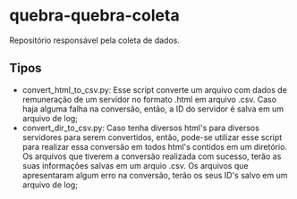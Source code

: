 # quebra-quebra-coleta
Repositório responsável pela coleta de dados.

## Tipos
* convert_html_to_csv.py: Esse script converte um arquivo com dados de remuneração de um servidor no formato .html em arquivo .csv. Caso haja alguma falha na conversão, então, a ID do servidor é salva em um arquivo de log;
* convert_dir_to_csv.py: Caso tenha diversos html's para diversos servidores para serem convertidos, então, pode-se utilizar esse script para realizar essa conversão em todos html's contidos em um diretório. Os arquivos que tiverem a conversão realizada com sucesso, terão as suas informações salvas em um arquio .csv. Os arquivos que apresentaram algum erro na conversão, terão os seus ID's salvo em um arquivo de log;
